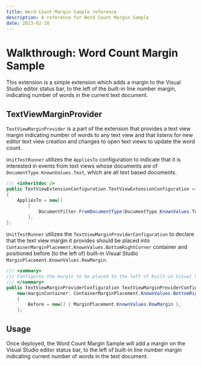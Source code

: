 ```yaml
---
title: Word Count Margin Sample reference
description: A reference for Word Count Margin Sample
date: 2023-02-10
---
```


# Walkthrough: Word Count Margin Sample

This extension is a simple extension which adds a margin to the Visual Studio editor status bar, to the left of the built-in line number margin, indicating number of words in the current text document.

## TextViewMarginProvider

`TextViewMarginProvider` is a part of the extension that provides a text view margin indicating number of words to any text view and that listens for new editor text view creation and changes to open text views to update the word count.

`UnitTestRunner` utilizes the `AppliesTo` configuration to indicate that it is interested in events from text views whose documents are of `DocumentType.KnownValues.Text`, which are all text based documents.

```csharp
/// <inheritdoc />
public TextViewExtensionConfiguration TextViewExtensionConfiguration => new()
{
    AppliesTo = new[]
        {
            DocumentFilter.FromDocumentType(DocumentType.KnownValues.Text),
        },
};
```

`UnitTestRunner` utilizes the `TextViewMarginProviderConfiguration` to declare that the text view margin it provides should be placed into `ContainerMarginPlacement.KnownValues.BottomRightCorner` container and positioned before (to the left of) built-in Visual Studio `MarginPlacement.KnownValues.RowMargin`.

```csharp
/// <summary>
/// Configures the margin to be placed to the left of built-in Visual Studio line number margin.
/// </summary>
public TextViewMarginProviderConfiguration TextViewMarginProviderConfiguration =>
    new(marginContainer: ContainerMarginPlacement.KnownValues.BottomRightCorner)
    {
        Before = new[] { MarginPlacement.KnownValues.RowMargin },
    };
```

## Usage

Once deployed, the Word Count Margin Sample will add a margin on the Visual Studio editor status bar, to the left of built-in line number margin indicating current number of words in the text document.
